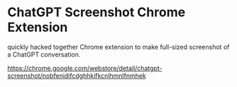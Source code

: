 # ChatGPT Screenshot Chrome Extension

quickly hacked together Chrome extension to make full-sized screenshot of a ChatGPT conversation.


https://chrome.google.com/webstore/detail/chatgpt-screenshot/nobfenidifcdghhkifkcnlhmnlfnmhek

